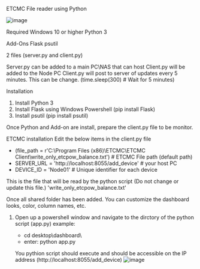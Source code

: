 ETCMC File reader using Python

![image](https://github.com/user-attachments/assets/57964875-60f3-4d30-8691-a439a25f47a1)

Required
Windows 10 or higher
Python 3

Add-Ons
Flask
psutil

2 files (server.py and client.py)

Server.py can be added to a main PC\NAS that can host
Client.py will be added to the Node PC
Client.py will post to server of updates every 5 minutes. This can be change. 
(time.sleep(300)  # Wait for 5 minutes)

Installation

1. Install Python 3
2. Install Flask using Windows Powershell (pip install Flask)
3. Install psutil (pip install psutil)

Once Python and Add-on are install, prepare the client.py file to be monitor.

ETCMC installation
Edit the below items in the client.py file

 - (file_path = r'C:\Program Files (x86)\ETCMC\ETCMC Client\write_only_etcpow_balance.txt') # ETCMC File path (default path)
 - SERVER_URL = 'http://localhost:8055/add_device' # your host PC
 - DEVICE_ID = 'Node01'  # Unique identifier for each device

This is the file that will be read by the python script
(Do not change or update this file.)
'write_only_etcpow_balance.txt'

Once all shared folder has been added. You can customize the dashboard looks, color, column names, etc.

1. Open up a powershell window and navigate to the dirctory of the python script (app.py)
   example:
     - cd desktop\dashboard\
     - enter: python app.py

   You pythion script should execute and should be accessible on the IP address (http://localhost:8055/add_device)
 ![image](https://github.com/user-attachments/assets/218efd90-5ae3-4914-b9e7-42cf47051c8a)


   
